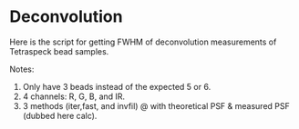 # Deconvolution

Here is the script for getting FWHM of deconvolution measurements of Tetraspeck bead samples.  

Notes:  

1. Only have 3 beads instead of the expected 5 or 6.
2. 4 channels: R, G, B, and IR.
3. 3 methods (iter,fast, and invfil) @ with theoretical PSF & measured PSF (dubbed here calc).
